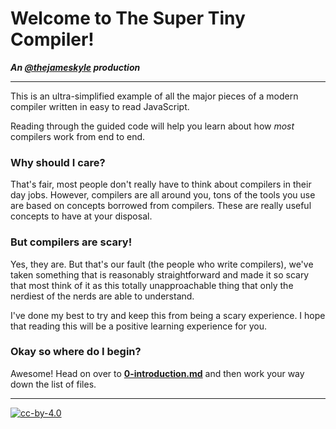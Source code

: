 # Welcome to The Super Tiny Compiler!

***An [@thejameskyle](http://thejameskyle.com/) production***

---

This is an ultra-simplified example of all the major pieces of a modern
compiler written in easy to read JavaScript.

Reading through the guided code will help you learn about how *most* compilers
work from end to end.

### Why should I care?

That's fair, most people don't really have to think about compilers in their
day jobs. However, compilers are all around you, tons of the tools you use are 
based on concepts borrowed from compilers. These are really useful concepts to
have at your disposal.

### But compilers are scary!

Yes, they are. But that's our fault (the people who write compilers), we've
taken something that is reasonably straightforward and made it so scary that
most think of it as this totally unapproachable thing that only the nerdiest of
the nerds are able to understand.

I've done my best to try and keep this from being a scary experience. I hope
that reading this will be a positive learning experience for you.

### Okay so where do I begin?

Awesome! Head on over to [**0-introduction.md**](./intro) and then
work your way down the list of files.

---

[![cc-by-4.0](https://licensebuttons.net/l/by/4.0/80x15.png)](http://creativecommons.org/licenses/by/4.0/)